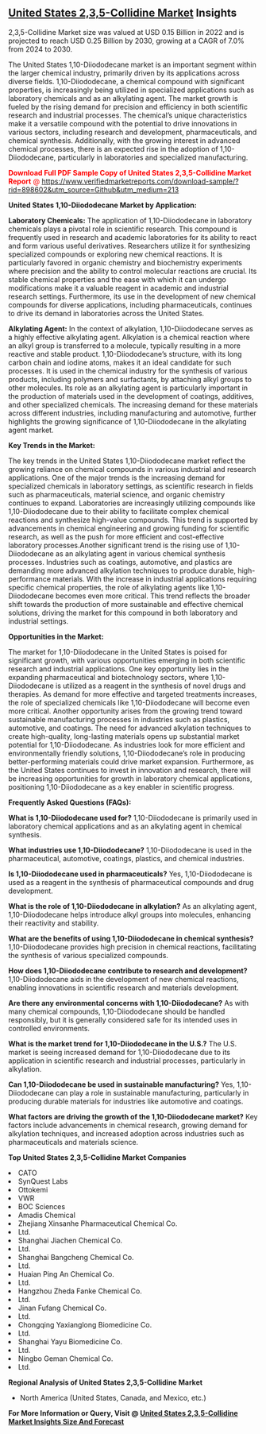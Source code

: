<h2><a href="https://www.verifiedmarketreports.com/download-sample/?rid=898602&amp;utm_source=Github&amp;utm_medium=213" target="_blank">United States 2,3,5-Collidine Market</a> Insights</h2><p>2,3,5-Collidine Market size was valued at USD 0.15 Billion in 2022 and is projected to reach USD 0.25 Billion by 2030, growing at a CAGR of 7.0% from 2024 to 2030.</p><p><p>The United States 1,10-Diiododecane market is an important segment within the larger chemical industry, primarily driven by its applications across diverse fields. 1,10-Diiododecane, a chemical compound with significant properties, is increasingly being utilized in specialized applications such as laboratory chemicals and as an alkylating agent. The market growth is fueled by the rising demand for precision and efficiency in both scientific research and industrial processes. The chemical’s unique characteristics make it a versatile compound with the potential to drive innovations in various sectors, including research and development, pharmaceuticals, and chemical synthesis. Additionally, with the growing interest in advanced chemical processes, there is an expected rise in the adoption of 1,10-Diiododecane, particularly in laboratories and specialized manufacturing. <p><span class=""><span style="color: #ff0000;"><strong>Download Full PDF Sample Copy of United States 2,3,5-Collidine Market Report</strong> @ </span><a href="https://www.verifiedmarketreports.com/download-sample/?rid=898602&amp;utm_source=Github&amp;utm_medium=213" target="_blank">https://www.verifiedmarketreports.com/download-sample/?rid=898602&amp;utm_source=Github&amp;utm_medium=213</a></span></p></p><p><strong>United States 1,10-Diiododecane Market by Application:</strong></p><p><strong>Laboratory Chemicals:</strong> The application of 1,10-Diiododecane in laboratory chemicals plays a pivotal role in scientific research. This compound is frequently used in research and academic laboratories for its ability to react and form various useful derivatives. Researchers utilize it for synthesizing specialized compounds or exploring new chemical reactions. It is particularly favored in organic chemistry and biochemistry experiments where precision and the ability to control molecular reactions are crucial. Its stable chemical properties and the ease with which it can undergo modifications make it a valuable reagent in academic and industrial research settings. Furthermore, its use in the development of new chemical compounds for diverse applications, including pharmaceuticals, continues to drive its demand in laboratories across the United States.<p><strong>Alkylating Agent:</strong> In the context of alkylation, 1,10-Diiododecane serves as a highly effective alkylating agent. Alkylation is a chemical reaction where an alkyl group is transferred to a molecule, typically resulting in a more reactive and stable product. 1,10-Diiododecane’s structure, with its long carbon chain and iodine atoms, makes it an ideal candidate for such processes. It is used in the chemical industry for the synthesis of various products, including polymers and surfactants, by attaching alkyl groups to other molecules. Its role as an alkylating agent is particularly important in the production of materials used in the development of coatings, additives, and other specialized chemicals. The increasing demand for these materials across different industries, including manufacturing and automotive, further highlights the growing significance of 1,10-Diiododecane in the alkylating agent market.<p><strong>Key Trends in the Market:</strong></p><p>The key trends in the United States 1,10-Diiododecane market reflect the growing reliance on chemical compounds in various industrial and research applications. One of the major trends is the increasing demand for specialized chemicals in laboratory settings, as scientific research in fields such as pharmaceuticals, material science, and organic chemistry continues to expand. Laboratories are increasingly utilizing compounds like 1,10-Diiododecane due to their ability to facilitate complex chemical reactions and synthesize high-value compounds. This trend is supported by advancements in chemical engineering and growing funding for scientific research, as well as the push for more efficient and cost-effective laboratory processes.Another significant trend is the rising use of 1,10-Diiododecane as an alkylating agent in various chemical synthesis processes. Industries such as coatings, automotive, and plastics are demanding more advanced alkylation techniques to produce durable, high-performance materials. With the increase in industrial applications requiring specific chemical properties, the role of alkylating agents like 1,10-Diiododecane becomes even more critical. This trend reflects the broader shift towards the production of more sustainable and effective chemical solutions, driving the market for this compound in both laboratory and industrial settings.<p><strong>Opportunities in the Market:</strong></p><p>The market for 1,10-Diiododecane in the United States is poised for significant growth, with various opportunities emerging in both scientific research and industrial applications. One key opportunity lies in the expanding pharmaceutical and biotechnology sectors, where 1,10-Diiododecane is utilized as a reagent in the synthesis of novel drugs and therapies. As demand for more effective and targeted treatments increases, the role of specialized chemicals like 1,10-Diiododecane will become even more critical. Another opportunity arises from the growing trend toward sustainable manufacturing processes in industries such as plastics, automotive, and coatings. The need for advanced alkylation techniques to create high-quality, long-lasting materials opens up substantial market potential for 1,10-Diiododecane. As industries look for more efficient and environmentally friendly solutions, 1,10-Diiododecane’s role in producing better-performing materials could drive market expansion. Furthermore, as the United States continues to invest in innovation and research, there will be increasing opportunities for growth in laboratory chemical applications, positioning 1,10-Diiododecane as a key enabler in scientific progress.<p><strong>Frequently Asked Questions (FAQs):</strong></p><p><strong>What is 1,10-Diiododecane used for?</strong> 1,10-Diiododecane is primarily used in laboratory chemical applications and as an alkylating agent in chemical synthesis.</p><p><strong>What industries use 1,10-Diiododecane?</strong> 1,10-Diiododecane is used in the pharmaceutical, automotive, coatings, plastics, and chemical industries.</p><p><strong>Is 1,10-Diiododecane used in pharmaceuticals?</strong> Yes, 1,10-Diiododecane is used as a reagent in the synthesis of pharmaceutical compounds and drug development.</p><p><strong>What is the role of 1,10-Diiododecane in alkylation?</strong> As an alkylating agent, 1,10-Diiododecane helps introduce alkyl groups into molecules, enhancing their reactivity and stability.</p><p><strong>What are the benefits of using 1,10-Diiododecane in chemical synthesis?</strong> 1,10-Diiododecane provides high precision in chemical reactions, facilitating the synthesis of various specialized compounds.</p><p><strong>How does 1,10-Diiododecane contribute to research and development?</strong> 1,10-Diiododecane aids in the development of new chemical reactions, enabling innovations in scientific research and materials development.</p><p><strong>Are there any environmental concerns with 1,10-Diiododecane?</strong> As with many chemical compounds, 1,10-Diiododecane should be handled responsibly, but it is generally considered safe for its intended uses in controlled environments.</p><p><strong>What is the market trend for 1,10-Diiododecane in the U.S.?</strong> The U.S. market is seeing increased demand for 1,10-Diiododecane due to its application in scientific research and industrial processes, particularly in alkylation.</p><p><strong>Can 1,10-Diiododecane be used in sustainable manufacturing?</strong> Yes, 1,10-Diiododecane can play a role in sustainable manufacturing, particularly in producing durable materials for industries like automotive and coatings.</p><p><strong>What factors are driving the growth of the 1,10-Diiododecane market?</strong> Key factors include advancements in chemical research, growing demand for alkylation techniques, and increased adoption across industries such as pharmaceuticals and materials science.</p></p><p><strong>Top United States 2,3,5-Collidine Market Companies</strong></p><div data-test-id=""><p><li>CATO</li><li> SynQuest Labs</li><li> Ottokemi</li><li> VWR</li><li> BOC Sciences</li><li> Amadis Chemical</li><li> Zhejiang Xinsanhe Pharmaceutical Chemical Co.</li><li> Ltd.</li><li> Shanghai Jiachen Chemical Co.</li><li> Ltd.</li><li> Shanghai Bangcheng Chemical Co.</li><li> Ltd.</li><li> Huaian Ping An Chemical Co.</li><li> Ltd.</li><li> Hangzhou Zheda Fanke Chemical Co.</li><li> Ltd.</li><li> Jinan Fufang Chemical Co.</li><li> Ltd.</li><li> Chongqing Yaxianglong Biomedicine Co.</li><li> Ltd.</li><li> Shanghai Yayu Biomedicine Co.</li><li> Ltd.</li><li> Ningbo Geman Chemical Co.</li><li> Ltd.</li></p><div><strong>Regional Analysis of&nbsp;United States 2,3,5-Collidine Market</strong></div><ul><li dir="ltr"><p dir="ltr">North America&nbsp;(United States, Canada, and Mexico, etc.)</p></li></ul><p><strong>For More Information or Query, Visit @&nbsp;</strong><strong><a href="https://www.verifiedmarketreports.com/product/2-3-5-collidine-market/?utm_source=Github&amp;utm_medium=213" target="_blank">United States 2,3,5-Collidine Market Insights Size And Forecast</a></strong></p></div>
